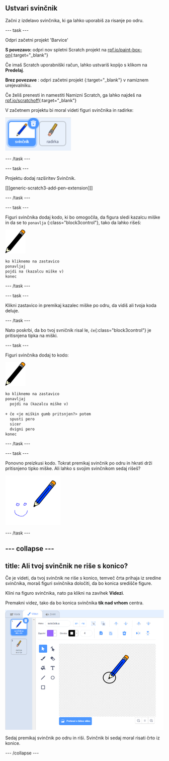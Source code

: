 ## Ustvari svinčnik

Začni z izdelavo svinčnika, ki ga lahko uporabiš za risanje po odru.

--- task ---

Odpri začetni projekt 'Barvice'

**S povezavo:** odpri nov spletni Scratch projekt na [rpf.io/paint-box-on](http://rpf.io/paint-box-on){:target="_blank"}

Če imaš Scratch uporabniški račun, lahko ustvariš kopijo s klikom na **Predelaj**.

**Brez povezave** : odpri začetni projekt [ ](http://rpf.io/p/sl-SI/paint-box-go){:target="_blank"} v namiznem urejevalniku.

Če želiš prenesti in namestiti Namizni Scratch, ga lahko najdeš na [rpf.io/scratchoff](http://rpf.io/scratchoff){:target="_blank"}

V začetnem projektu bi moral videti figuri svinčnika in radirke:

![posnetek zaslona](images/paint-starter.png)

--- /task ---

--- task ---

Projektu dodaj razširitev Svinčnik.

[[[generic-scratch3-add-pen-extension]]]

--- /task ---

--- task ---

Figuri svinčnika dodaj kodo, ki bo omogočila, da figura sledi kazalcu miške in da se to `ponavlja` {:class="block3control"}, tako da lahko rišeš:

![svinčnik](images/pencil.png)

```blocks3
ko kliknemo na zastavico
ponavljaj
pojdi na (kazalcu miške v)
konec
```

--- /task ---

--- task ---

Klikni zastavico in premikaj kazalec miške po odru, da vidiš ali tvoja koda deluje.

--- /task ---

Nato poskrbi, da bo tvoj svničnik risal le, `če`{:class="block3control"} je pritisnjena tipka na miški.

--- task ---

Figuri svinčnika dodaj to kodo:

![svinčnik](images/pencil.png)

```blocks3
ko kliknemo na zastavico
ponavljaj
  pojdi na (kazalcu miške v)

+ če <je miškin gumb pritsnjen?> potem
  spusti pero
  sicer
  dvigni pero
konec
```

--- /task ---

--- task ---

Ponovno preizkusi kodo. Tokrat premikaj svinčnik po odru in hkrati drži pritisnjeno tipko miške. Ali lahko s svojim svinčnikom sedaj rišeš?

![posnetek zaslona](images/paint-draw.png)

--- /task ---

--- collapse ---
---
title: Ali tvoj svinčnik ne riše s konico?
---
Če je videti, da tvoj svinčnik ne riše s konico, temveč črta prihaja iz sredine svinčnika, moraš figuri svinčnika določiti, da bo konica središče figure.

Klini na figuro svinčnika, nato pa klikni na zavihek **Videzi**.

Premakni videz, tako da bo konica svinčnika **tik nad vrhom** centra.

![Sredina videza](images/costume-center-annotated.png)

Sedaj premikaj svinčnik po odru in riši. Svinčnik bi sedaj moral risati črto iz konice.

--- /collapse ---